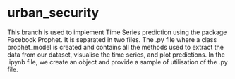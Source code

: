 # urban_security

This branch is used to implement Time Series prediction using the package Facebook Prophet. It is separated in two files. The .py file where a class prophet_model is created and contains all the methods used to extract the data from our dataset, visualise the time series, and plot predictions. In the .ipynb file, we create an object and provide a sample of utilisation of the .py file.
